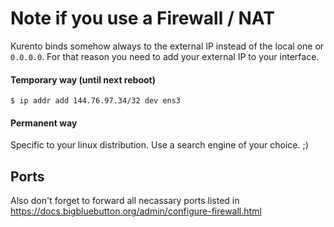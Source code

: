 # Note if you use a Firewall / NAT
Kurento binds somehow always to the external IP instead of the local one or `0.0.0.0`. For that reason you need to add your external IP to your interface.

#### Temporary  way (until next reboot)
```
$ ip addr add 144.76.97.34/32 dev ens3
```

#### Permanent way
Specific to your linux distribution. Use a search engine of your choice. ;)

## Ports
Also don't forget to forward all necassary ports listed in https://docs.bigbluebutton.org/admin/configure-firewall.html

